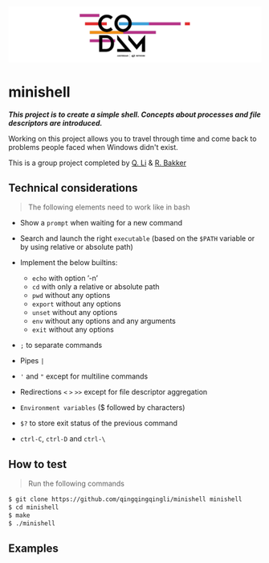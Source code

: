 [![Logo](https://github.com/qingqingqingli/readme_images/blob/master/codam_logo_1.png)](https://github.com/qingqingqingli/minishell)

# minishell
***This project is to create a simple shell. Concepts about processes and file descriptors are introduced.***

Working on this project allows you to travel through time and come back to problems people faced when Windows didn't exist. 

This is a group project completed by [Q. Li](https://github.com/qingqingqingli") & [R. Bakker](https://github.com/rbakker96)

## Technical considerations
> The following elements need to work like in bash

- Show a ```prompt``` when waiting for a new command

- Search and launch the right ```executable``` (based on the ```$PATH``` variable or by using relative or absolute path)

- Implement the below builtins:
  - ```echo``` with option ’-n’
  - ```cd``` with only a relative or absolute path
  - ```pwd``` without any options
  - ```export``` without any options
  - ```unset``` without any options
  - ```env``` without any options and any arguments
  - ```exit``` without any options

- ```;``` to separate commands

- Pipes ```|```

- ```'``` and ```"``` except for multiline commands

- Redirections ```<``` ```>``` ```>>``` except for file descriptor aggregation

- ```Environment variables``` ($ followed by characters)

- ```$?``` to store exit status of the previous command

- ```ctrl-C```, ```ctrl-D``` and ```ctrl-\```

## How to test
> Run the following commands

```shell
$ git clone https://github.com/qingqingqingli/minishell minishell
$ cd minishell
$ make
$ ./minishell
```

## Examples
